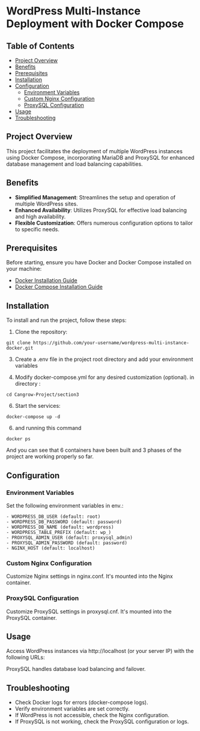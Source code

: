 # WordPress Multi-Instance Deployment with Docker Compose

## Table of Contents
- [Project Overview](#project-overview)
- [Benefits](#benefits)
- [Prerequisites](#prerequisites)
- [Installation](#installation)
- [Configuration](#configuration)
  - [Environment Variables](#environment-variables)
  - [Custom Nginx Configuration](#custom-nginx-configuration)
  - [ProxySQL Configuration](#proxysql-configuration)
- [Usage](#usage)
- [Troubleshooting](#troubleshooting)

## Project Overview

This project facilitates the deployment of multiple WordPress instances using Docker Compose, incorporating MariaDB and ProxySQL for enhanced database management and load balancing capabilities.

## Benefits

- **Simplified Management**: Streamlines the setup and operation of multiple WordPress sites.
- **Enhanced Availability**: Utilizes ProxySQL for effective load balancing and high availability.
- **Flexible Customization**: Offers numerous configuration options to tailor to specific needs.

## Prerequisites

Before starting, ensure you have Docker and Docker Compose installed on your machine:
- [Docker Installation Guide](https://docs.docker.com/get-docker/)
- [Docker Compose Installation Guide](https://docs.docker.com/compose/install/)

## Installation

To install and run the project, follow these steps:

1. Clone the repository:
```shell
git clone https://github.com/your-username/wordpress-multi-instance-docker.git
```

3. Create a .env file in the project root directory and add your environment variables 

4. Modify docker-compose.yml for any desired customization (optional).
   in directory :
```shell
cd Cangrow-Project/section3
```

6. Start the services:
```shell
docker-compose up -d
```
6. and  running this command
```shell
docker ps
```
And you can see that 6 containers have been built and 3 phases of the project are working properly so far.
## Configuration

### Environment Variables

Set the following environment variables in env.:
```shell
- WORDPRESS_DB_USER (default: root)
- WORDPRESS_DB_PASSWORD (default: password)
- WORDPRESS_DB_NAME (default: wordpress)
- WORDPRESS_TABLE_PREFIX (default: wp_)
- PROXYSQL_ADMIN_USER (default: proxysql_admin)
- PROXYSQL_ADMIN_PASSWORD (default: password)
- NGINX_HOST (default: localhost)
```
### Custom Nginx Configuration

Customize Nginx settings in nginx.conf. It's mounted into the Nginx container.

### ProxySQL Configuration

Customize ProxySQL settings in proxysql.cnf. It's mounted into the ProxySQL container.

## Usage

Access WordPress instances via http://localhost (or your server IP) with the following URLs:

ProxySQL handles database load balancing and failover.

## Troubleshooting

- Check Docker logs for errors (docker-compose logs).
- Verify environment variables are set correctly.
- If WordPress is not accessible, check the Nginx configuration.
- If ProxySQL is not working, check the ProxySQL configuration or logs.
